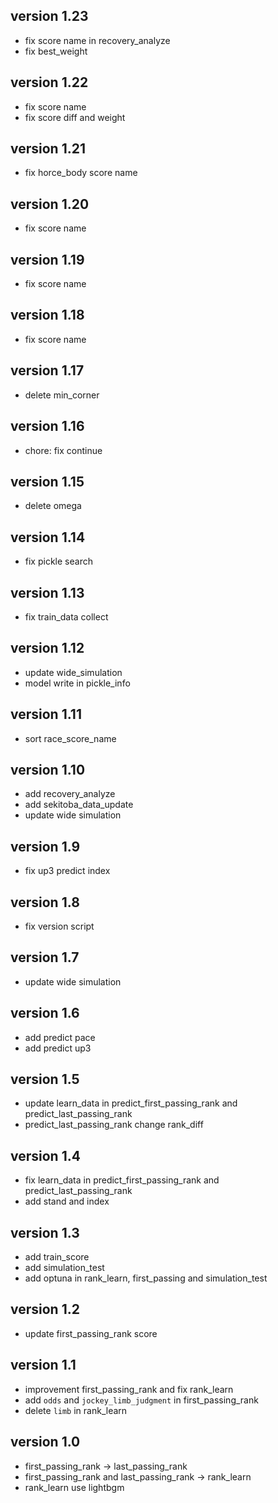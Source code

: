 ## version 1.23
- fix score name in recovery_analyze
- fix best_weight

## version 1.22
- fix score name
- fix score diff and weight

## version 1.21
- fix horce_body score name

## version 1.20
- fix score name

## version 1.19
- fix score name

## version 1.18
- fix score name

## version 1.17
- delete min_corner

## version 1.16
- chore: fix continue

## version 1.15
- delete omega

## version 1.14
- fix pickle search

## version 1.13
- fix train_data collect

## version 1.12
- update wide_simulation
- model write in pickle_info

## version 1.11
- sort race_score_name

## version 1.10
- add recovery_analyze
- add sekitoba_data_update
- update wide simulation

## version 1.9
- fix up3 predict index

## version 1.8
- fix version script

## version 1.7
- update wide simulation

## version 1.6
- add predict pace
- add predict up3

## version 1.5
- update learn_data in predict_first_passing_rank and predict_last_passing_rank
- predict_last_passing_rank change rank_diff

## version 1.4
- fix learn_data in predict_first_passing_rank and predict_last_passing_rank
- add stand and index

## version 1.3
- add train_score
- add simulation_test
- add optuna in rank_learn, first_passing and simulation_test

## version 1.2
- update first_passing_rank score

## version 1.1
- improvement first_passing_rank and fix rank_learn
- add `odds` and `jockey_limb_judgment` in first_passing_rank
- delete `limb` in rank_learn

## version 1.0
- first_passing_rank -> last_passing_rank  
- first_passing_rank and last_passing_rank -> rank_learn  
- rank_learn use lightbgm
